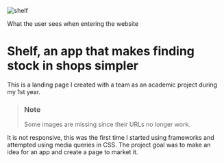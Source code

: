 ![shelf](https://user-images.githubusercontent.com/57732063/135183047-8b596094-1ffa-4b0f-83c3-470f1136632f.png)

What the user sees when entering the website

# Shelf, an app that makes finding stock in shops simpler

This is a landing page I created with a team as an academic project during my 1st year.

> ### Note
> 
> Some images are missing since their URLs no longer work.

It is not responsive, this was the first time I started using frameworks and attempted using media queries in CSS.
The project goal was to make an idea for an app and create a page to market it.
